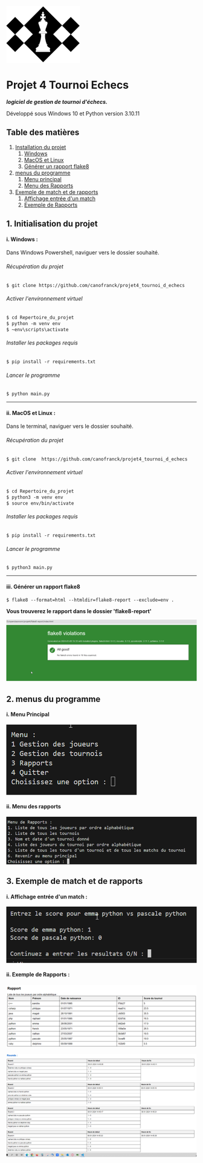 ![chess_club](_img/echec.jpg)

# Projet 4 Tournoi Echecs
***logiciel de gestion de tournoi d'échecs.***

Développé sous Windows 10  et Python version 3.10.11


## Table des matières

1. [Installation du projet](#chapitre1)
    1. [Windows](#chapitre1-1)
    1. [MacOS et Linux](#chapitre1-2)
    3. [Générer un rapport flake8](#chapitre1-3)
2. [menus du programme](#chapitre2)
    1. [Menu principal](#chapitre2-1)
    2. [Menu des Rapports](#chapitre2-2)
3. [Exemple de match et de rapports](#chapitre3)
    1. [Affichage entrée d'un match](#chapitre3-1)
    2. [Exemple de Rapports](#chapitre3-2)


<div id='chapitre1'></div>

## 1. Initialisation du projet

<div id='chapitre1-1'></div>


#### i. Windows :
Dans Windows Powershell, naviguer vers le dossier souhaité.
###### Récupération du projet

    $ git clone https://github.com/canofranck/projet4_tournoi_d_echecs

###### Activer l'environnement virtuel
    $ cd Repertoire_du_projet
    $ python -m venv env 
    $ ~env\scripts\activate
    
###### Installer les packages requis
    $ pip install -r requirements.txt

###### Lancer le programme
    $ python main.py


<div id='chapitre1-2'></div>

---------

#### ii. MacOS et Linux :
Dans le terminal, naviguer vers le dossier souhaité.
###### Récupération du projet

    $ git clone  https://github.com/canofranck/projet4_tournoi_d_echecs

###### Activer l'environnement virtuel
    $ cd Repertoire_du_projet
    $ python3 -m venv env 
    $ source env/bin/activate
    
###### Installer les packages requis
    $ pip install -r requirements.txt

###### Lancer le programme
    $ python3 main.py


<div id='chapitre1-3'></div>

----------

#### iii. Générer un rapport flake8

    $ flake8 --format=html --htmldir=flake8-report --exclude=env .


**Vous trouverez le rapport dans le dossier 'flake8-report'**


![latest_report](_img/flake8.jpg)

<div id='chapitre2'></div>

## 2. menus du programme

<div id='chapitre2-1'></div>

#### i. Menu Principal
![main_menu](_img/menu_main.jpg)

<div id='chapitre2-2'></div>

#### ii. Menu des rapports
![main_menu](_img/menu_reports.jpg)

<div id='chapitre3'></div>

## 3. Exemple de match et de rapports

<div id='chapitre3-1'></div>

#### i. Affichage entrée d'un match :
![round](_img/round.jpg)

<div id='chapitre3-2'></div>

#### ii. Exemple de Rapports :
![report_player](_img/reports_player.jpg)


![report_round](_img/reports_round.jpg)
